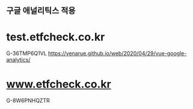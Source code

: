 ## 구글 애널리틱스 적용

# test.etfcheck.co.kr 
G-36TMP6Q1VL
https://yenarue.github.io/web/2020/04/29/vue-google-analytics/

# www.etfcheck.co.kr
G-8W6PNHQZTR
